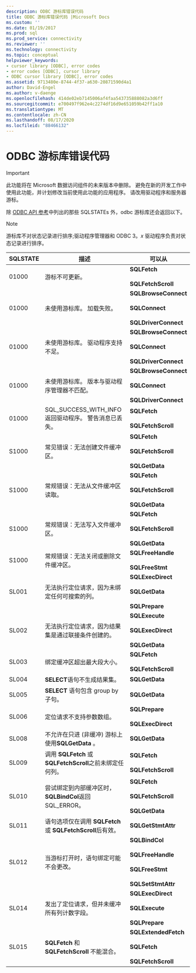 ```yaml
---
description: ODBC 游标库错误代码
title: ODBC 游标库错误代码 |Microsoft Docs
ms.custom: ''
ms.date: 01/19/2017
ms.prod: sql
ms.prod_service: connectivity
ms.reviewer: ''
ms.technology: connectivity
ms.topic: conceptual
helpviewer_keywords:
- cursor library [ODBC], error codes
- error codes [ODBC], cursor library
- ODBC cursor library [ODBC], error codes
ms.assetid: 9713480e-8744-4f37-a630-20871590d4a1
author: David-Engel
ms.author: v-daenge
ms.openlocfilehash: 414de02eb7145006af4faa543735888082a3d6ff
ms.sourcegitcommit: e700497f962e4c2274df16d9e651059b42ff1a10
ms.translationtype: MT
ms.contentlocale: zh-CN
ms.lasthandoff: 08/17/2020
ms.locfileid: "88466132"
---
```

# <a name="odbc-cursor-library-error-codes"></a>ODBC 游标库错误代码
> [!IMPORTANT]  
>  此功能将在 Microsoft 数据访问组件的未来版本中删除。 避免在新的开发工作中使用此功能，并计划修改当前使用此功能的应用程序。 请改用驱动程序和服务器游标。  
  
 除 [ODBC API 参考](../../../odbc/reference/syntax/odbc-api-reference.md)中列出的那些 SQLSTATEs 外，odbc 游标库还会返回以下。  
  
> [!NOTE]  
>  游标库不对状态记录进行排序;驱动程序管理器和 ODBC 3。*x* 驱动程序负责对状态记录进行排序。  
  
|SQLSTATE|描述|可以从|  
|--------------|-----------------|--------------------------|  
|01000|游标不可更新。|**SQLFetch**<br /><br /> **SQLFetchScroll**|  
|01000|未使用游标库。 加载失败。|**SQLBrowseConnect**<br /><br /> **SQLConnect**<br /><br /> **SQLDriverConnect**|  
|01000|未使用游标库。 驱动程序支持不足。|**SQLBrowseConnect**<br /><br /> **SQLConnect**<br /><br /> **SQLDriverConnect**|  
|01000|未使用游标库。 版本与驱动程序管理器不匹配。|**SQLBrowseConnect**<br /><br /> **SQLConnect**<br /><br /> **SQLDriverConnect**|  
|01000|SQL_SUCCESS_WITH_INFO 返回驱动程序。 警告消息已丢失。|**SQLFetch**<br /><br /> **SQLFetchScroll**|  
|S1000|常见错误：无法创建文件缓冲区。|**SQLFetch**<br /><br /> **SQLFetchScroll**<br /><br /> **SQLGetData**|  
|S1000|常规错误：无法从文件缓冲区读取。|**SQLFetch**<br /><br /> **SQLFetchScroll**<br /><br /> **SQLGetData**|  
|S1000|常规错误：无法写入文件缓冲区。|**SQLFetch**<br /><br /> **SQLFetchScroll**<br /><br /> **SQLGetData**|  
|S1000|常规错误：无法关闭或删除文件缓冲区。|**SQLFreeHandle**<br /><br /> **SQLFreeStmt**|  
|SL001|无法执行定位请求，因为未绑定任何可搜索的列。|**SQLExecDirect**<br /><br /> **SQLGetData**<br /><br /> **SQLPrepare**|  
|SL002|无法执行定位请求，因为结果集是通过联接条件创建的。|**SQLExecute**<br /><br /> **SQLExecDirect**<br /><br /> **SQLGetData**|  
|SL003|绑定缓冲区超出最大段大小。|**SQLFetch**<br /><br /> **SQLFetchScroll**|  
|SL004|**SELECT**语句不生成结果集。|**SQLGetData**|  
|SL005|**SELECT** 语句包含 group by 子句。|**SQLGetData**|  
|SL006|定位请求不支持参数数组。|**SQLPrepare**<br /><br /> **SQLExecDirect**|  
|SL008|不允许在只进 (非缓冲) 游标上使用**SQLGetData** 。|**SQLGetData**|  
|SL009|调用 **SQLFetch** 或 **SQLFetchScroll**之前未绑定任何列。|**SQLFetch**<br /><br /> **SQLFetchScroll**|  
|SL010|尝试绑定到内部缓冲区时， **SQLBindCol**返回 SQL_ERROR。|**SQLFetch**<br /><br /> **SQLFetchScroll**<br /><br /> **SQLGetData**|  
|SL011|语句选项仅在调用 **SQLFetch** 或 **SQLFetchScroll**后有效。|**SQLGetStmtAttr**|  
|SL012|当游标打开时，语句绑定可能不会更改。|**SQLBindCol**<br /><br /> **SQLFreeHandle**<br /><br /> **SQLFreeStmt**<br /><br /> **SQLSetStmtAttr**|  
|SL014|发出了定位请求，但并未缓冲所有列计数字段。|**SQLExecDirect**<br /><br /> **SQLExecute**<br /><br /> **SQLPrepare**|  
|SL015|**SQLFetch** 和 **SQLFetchScroll** 不能混合。|**SQLExtendedFetch**<br /><br /> **SQLFetch**<br /><br /> **SQLFetchScroll**|
